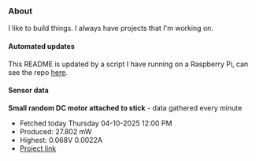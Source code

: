 ### About
I like to build things. I always have projects that I'm working on.

#### Automated updates
This README is updated by a script I have running on a Raspberry Pi, can see the repo [here](https://github.com/jdc-cunningham/raspi-git-repo-updater).

#### Sensor data


**Small random DC motor attached to stick** - data gathered every minute
- Fetched today Thursday 04-10-2025 12:00 PM
- Produced: 27.802 mW
- Highest: 0.068V 0.0022A
- [Project link](https://github.com/jdc-cunningham/turbine-raspi)